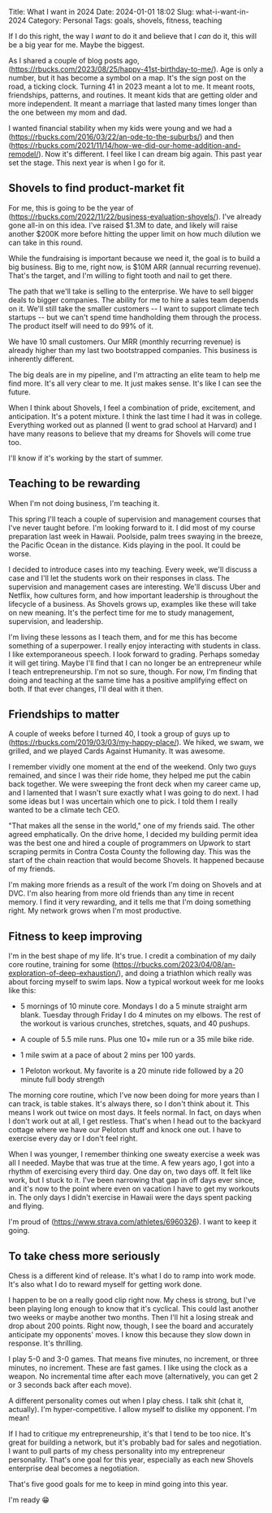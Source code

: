 Title: What I want in 2024
Date: 2024-01-01 18:02
Slug: what-i-want-in-2024
Category: Personal
Tags: goals, shovels, fitness, teaching

If I do this right, the way I *want* to do it and believe that I *can* do it, this will be a big year for me. Maybe the biggest. 

As I shared a couple of blog posts ago, (https://rbucks.com/2023/08/25/happy-41st-birthday-to-me/). Age is only a number, but it has become a symbol on a map. It's the sign post on the road, a ticking clock. Turning 41 in 2023 meant a lot to me. It meant roots, friendships, patterns, and routines. It meant kids that are getting older and more independent. It meant a marriage that lasted many times longer than the one between my mom and dad.

I wanted financial stability when my kids were young and we had a (https://rbucks.com/2016/03/22/an-ode-to-the-suburbs/) and then (https://rbucks.com/2021/11/14/how-we-did-our-home-addition-and-remodel/). Now it's different. I feel like I can dream big again. This past year set the stage. This next year is when I go for it.

## Shovels to find product-market fit

For me, this is going to be the year of (https://rbucks.com/2022/11/22/business-evaluation-shovels/). I've already gone all-in on this idea. I've raised $1.3M to date, and likely will raise another $200K more before hitting the upper limit on how much dilution we can take in this round. 

While the fundraising is important because we need it, the goal is to build a big business. Big to me, right now, is $10M ARR (annual recurring revenue). That's the target, and I'm willing to fight tooth and nail to get there.

The path that we'll take is selling to the enterprise. We have to sell bigger deals to bigger companies. The ability for me to hire a sales team depends on it. We'll still take the smaller customers -- I want to support climate tech startups -- but we can't spend time handholding them through the process. The product itself will need to do 99% of it. 

We have 10 small customers. Our MRR (monthly recurring revenue) is already higher than my last two bootstrapped companies. This business is inherently different. 

The big deals are in my pipeline, and I'm attracting an elite team to help me find more. It's all very clear to me. It just makes sense. It's like I can see the future. 

When I think about Shovels, I feel a combination of pride, excitement, and anticipation. It's a potent mixture. I think the last time I had it was in college. Everything worked out as planned (I went to grad school at Harvard) and I have many reasons to believe that my dreams for Shovels will come true too. 

I'll know if it's working by the start of summer. 

## Teaching to be rewarding

When I'm not doing business, I'm teaching it. 

This spring I'll teach a couple of supervision and management courses that I've never taught before. I'm looking forward to it. I did most of my course preparation last week in Hawaii. Poolside, palm trees swaying in the breeze, the Pacific Ocean in the distance. Kids playing in the pool. It could be worse. 

I decided to introduce cases into my teaching. Every week, we'll discuss a case and I'll let the students work on their responses in class. The supervision and management cases are interesting. We'll discuss Uber and Netflix, how cultures form, and how important leadership is throughout the lifecycle of a business. As Shovels grows up, examples like these will take on new meaning. It's the perfect time for me to study management, supervision, and leadership.

I'm living these lessons as I teach them, and for me this has become something of a superpower. I really enjoy interacting with students in class. I like extemporaneous speech. I look forward to grading. Perhaps someday it will get tiring. Maybe I'll find that I can no longer be an entrepreneur while I teach entrepreneurship. I'm not so sure, though. For now, I'm finding that doing and teaching at the same time has a positive amplifying effect on both. If that ever changes, I'll deal with it then. 

## Friendships to matter

A couple of weeks before I turned 40, I took a group of guys up to (https://rbucks.com/2019/03/03/my-happy-place/). We hiked, we swam, we grilled, and we played Cards Against Humanity. It was awesome.

I remember vividly one moment at the end of the weekend. Only two guys remained, and since I was their ride home, they helped me put the cabin back together. We were sweeping the front deck when my career came up, and I lamented that I wasn't sure exactly what I was going to do next. I had some ideas but I was uncertain which one to pick. I told them I really wanted to be a climate tech CEO.

"That makes all the sense in the world," one of my friends said. The other agreed emphatically. On the drive home, I decided my building permit idea was the best one and hired a couple of programmers on Upwork to start scraping permits in Contra Costa County the following day. This was the start of the chain reaction that would become Shovels. It happened because of my friends. 

I'm making more friends as a result of the work I'm doing on Shovels and at DVC. I'm also hearing from more old friends than any time in recent memory. I find it very rewarding, and it tells me that I'm doing something right. My network grows when I'm most productive. 

## Fitness to keep improving

I'm in the best shape of my life. It's true. I credit a combination of my daily core routine, training for some (https://rbucks.com/2023/04/08/an-exploration-of-deep-exhaustion/), and doing a triathlon which really was about forcing myself to swim laps. Now a typical workout week for me looks like this:

- 5 mornings of 10 minute core. Mondays I do a 5 minute straight arm blank. Tuesday through Friday I do 4 minutes on my elbows. The rest of the workout is various crunches, stretches, squats, and 40 pushups. 

- A couple of 5.5 mile runs. Plus one 10+ mile run or a 35 mile bike ride.

- 1 mile swim at a pace of about 2 mins per 100 yards.

- 1 Peloton workout. My favorite is a 20 minute ride followed by a 20 minute full body strength

The morning core routine, which I've now been doing for more years than I can track, is table stakes. It's always there, so I don't think about it. This means I work out twice on most days. It feels normal. In fact, on days when I don't work out at all, I get restless. That's when I head out to the backyard cottage where we have our Peloton stuff and knock one out. I have to exercise every day or I don't feel right. 

When I was younger, I remember thinking one sweaty exercise a week was all I needed. Maybe that was true at the time. A few years ago, I got into a rhythm of exercising every third day. One day on, two days off. It felt like work, but I stuck to it. I've been narrowing that gap in off days ever since, and it's now to the point where even on vacation I have to get my workouts in. The only days I didn't exercise in Hawaii were the days spent packing and flying. 

I'm proud of (https://www.strava.com/athletes/6960326). I want to keep it going. 

## To take chess more seriously

Chess is a different kind of release. It's what I do to ramp into work mode. It's also what I do to reward myself for getting work done. 

I happen to be on a really good clip right now. My chess is strong, but I've been playing long enough to know that it's cyclical. This could last another two weeks or maybe another two months. Then I'll hit a losing streak and drop about 200 points. Right now, though, I see the board and accurately anticipate my opponents' moves. I know this because they slow down in response. It's thrilling. 

I play 5-0 and 3-0 games. That means five minutes, no increment, or three minutes, no increment. These are fast games. I like using the clock as a weapon. No incremental time after each move (alternatively, you can get 2 or 3 seconds back after each move).

A different personality comes out when I play chess. I talk shit (chat it, actually). I'm hyper-competitive. I allow myself to dislike my opponent. I'm mean!

If I had to critique my entrepreneurship, it's that I tend to be too nice. It's great for building a network, but it's probably bad for sales and negotiation. I want to pull parts of my chess personality into my entrepreneur personality. That's one goal for this year, especially as each new Shovels enterprise deal becomes a negotiation.

That's five good goals for me to keep in mind going into this year. 

I'm ready 😁